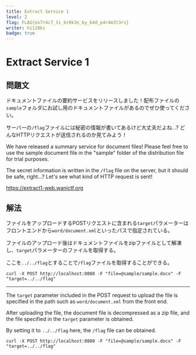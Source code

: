```yaml
---
title: Extract Service 1
level: 2
flag: FLAG{ex7r4c7_1s_br0k3n_by_b4d_p4r4m3t3rs}
writer: hi120ki
badge: true
---
```


# Extract Service 1

## 問題文

ドキュメントファイルの要約サービスをリリースしました！配布ファイルの`sample`フォルダにお試し用のドキュメントファイルがあるのでぜひ使ってください。

サーバーの`/flag`ファイルには秘密の情報が書いてあるけど大丈夫だよね...? どんなHTTPリクエストが送信されるのか見てみよう！

We have released a summary service for document files! Please feel free to use the sample document file in the "sample" folder of the distribution file for trial purposes.

The secret information is written in the `/flag` file on the server, but it should be safe, right...? Let's see what kind of HTTP request is sent!

<https://extract1-web.wanictf.org>

## 解法

ファイルをアップロードするPOSTリクエストに含まれる`target`パラメーターはフロントエンドから`word/document.xml`といったパスで指定されている。

ファイルのアップロード後はドキュメントファイルをzipファイルとして解凍し、`target`パラメーターのファイルを取得する。

ここを`../../flag`とすることで`/flag`ファイルを取得することができる。

```
curl -X POST http://localhost:8080 -F "file=@sample/sample.docx" -F "target=../../flag"
```

---

The `target` parameter included in the POST request to upload the file is specified in the path such as `word/document.xml` from the front end.

After uploading the file, the document file is decompressed as a zip file, and the file specified in the `target` parameter is obtained.

By setting it to `../../flag` here, the `/flag` file can be obtained.

```
curl -X POST http://localhost:8080 -F "file=@sample/sample.docx" -F "target=../../flag"
```
